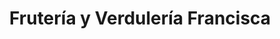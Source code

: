 ---
title: "Frutería y Verdulería Francisca"
url: /capiata/fruteria-y-verduleria-francisca/
shop: Gemüse & Obst
---